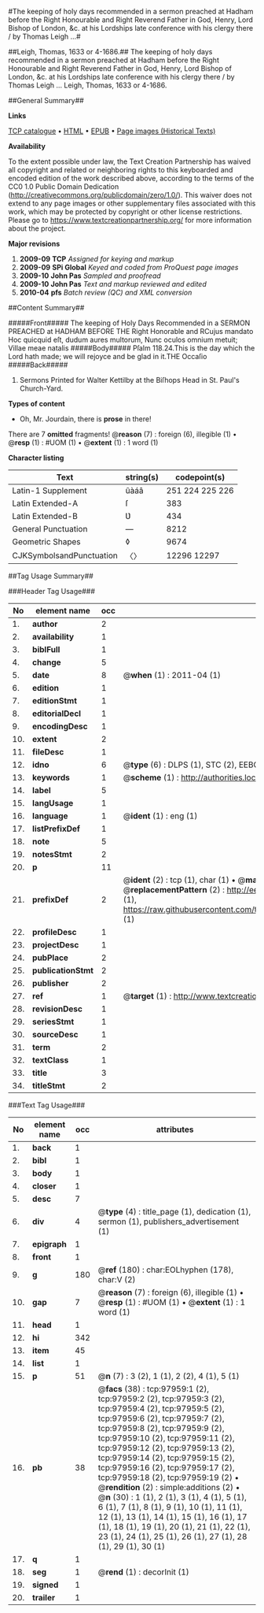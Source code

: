 #The keeping of holy days recommended in a sermon preached at Hadham before the Right Honourable and Right Reverend Father in God, Henry, Lord Bishop of London, &c. at his Lordships late conference with his clergy there / by Thomas Leigh ...#

##Leigh, Thomas, 1633 or 4-1686.##
The keeping of holy days recommended in a sermon preached at Hadham before the Right Honourable and Right Reverend Father in God, Henry, Lord Bishop of London, &c. at his Lordships late conference with his clergy there / by Thomas Leigh ...
Leigh, Thomas, 1633 or 4-1686.

##General Summary##

**Links**

[TCP catalogue](http://www.ota.ox.ac.uk/tcp/)  • 
[HTML](http://tei.it.ox.ac.uk/tcp/Texts-HTML/free/A47/A47636.html)  • 
[EPUB](http://tei.it.ox.ac.uk/tcp/Texts-EPUB/free/A47/A47636.epub) • 
[Page images (Historical Texts)](https://historicaltexts.jisc.ac.uk/eebo-13138680e)

**Availability**

To the extent possible under law, the Text Creation Partnership has waived all copyright and related or neighboring rights to this keyboarded and encoded edition of the work described above, according to the terms of the CC0 1.0 Public Domain Dedication (http://creativecommons.org/publicdomain/zero/1.0/). This waiver does not extend to any page images or other supplementary files associated with this work, which may be protected by copyright or other license restrictions. Please go to https://www.textcreationpartnership.org/ for more information about the project.

**Major revisions**

1. __2009-09__ __TCP__ *Assigned for keying and markup*
1. __2009-09__ __SPi Global__ *Keyed and coded from ProQuest page images*
1. __2009-10__ __John Pas__ *Sampled and proofread*
1. __2009-10__ __John Pas__ *Text and markup reviewed and edited*
1. __2010-04__ __pfs__ *Batch review (QC) and XML conversion*

##Content Summary##

#####Front#####
The keeping of Holy Days Recommended in a SERMON PREACHED at HADHAM BEFORE THE Right Honorable and RCujus mandato Hoc quicquid eſt, dudum aures multorum, Nunc oculos omnium metuit; Villae meae natalis
#####Body#####
Pſalm 118.24.This is the day which the Lord hath made; we will rejoyce and be glad in it.THE Occaſio
#####Back#####

1. Sermons Printed for Walter Kettilby at the Biſhops Head in St. Paul's Church-Yard.

**Types of content**

  * Oh, Mr. Jourdain, there is **prose** in there!

There are 7 **omitted** fragments! 
 @__reason__ (7) : foreign (6), illegible (1)  •  @__resp__ (1) : #UOM (1)  •  @__extent__ (1) : 1 word (1)

**Character listing**


|Text|string(s)|codepoint(s)|
|---|---|---|
|Latin-1 Supplement|ûàáâ|251 224 225 226|
|Latin Extended-A|ſ|383|
|Latin Extended-B|Ʋ|434|
|General Punctuation|—|8212|
|Geometric Shapes|◊|9674|
|CJKSymbolsandPunctuation|〈〉|12296 12297|

##Tag Usage Summary##

###Header Tag Usage###

|No|element name|occ|attributes|
|---|---|---|---|
|1.|__author__|2||
|2.|__availability__|1||
|3.|__biblFull__|1||
|4.|__change__|5||
|5.|__date__|8| @__when__ (1) : 2011-04 (1)|
|6.|__edition__|1||
|7.|__editionStmt__|1||
|8.|__editorialDecl__|1||
|9.|__encodingDesc__|1||
|10.|__extent__|2||
|11.|__fileDesc__|1||
|12.|__idno__|6| @__type__ (6) : DLPS (1), STC (2), EEBO-CITATION (1), OCLC (1), VID (1)|
|13.|__keywords__|1| @__scheme__ (1) : http://authorities.loc.gov/ (1)|
|14.|__label__|5||
|15.|__langUsage__|1||
|16.|__language__|1| @__ident__ (1) : eng (1)|
|17.|__listPrefixDef__|1||
|18.|__note__|5||
|19.|__notesStmt__|2||
|20.|__p__|11||
|21.|__prefixDef__|2| @__ident__ (2) : tcp (1), char (1)  •  @__matchPattern__ (2) : ([0-9\-]+):([0-9IVX]+) (1), (.+) (1)  •  @__replacementPattern__ (2) : http://eebo.chadwyck.com/downloadtiff?vid=$1&page=$2 (1), https://raw.githubusercontent.com/textcreationpartnership/Texts/master/tcpchars.xml#$1 (1)|
|22.|__profileDesc__|1||
|23.|__projectDesc__|1||
|24.|__pubPlace__|2||
|25.|__publicationStmt__|2||
|26.|__publisher__|2||
|27.|__ref__|1| @__target__ (1) : http://www.textcreationpartnership.org/docs/. (1)|
|28.|__revisionDesc__|1||
|29.|__seriesStmt__|1||
|30.|__sourceDesc__|1||
|31.|__term__|2||
|32.|__textClass__|1||
|33.|__title__|3||
|34.|__titleStmt__|2||


###Text Tag Usage###

|No|element name|occ|attributes|
|---|---|---|---|
|1.|__back__|1||
|2.|__bibl__|1||
|3.|__body__|1||
|4.|__closer__|1||
|5.|__desc__|7||
|6.|__div__|4| @__type__ (4) : title_page (1), dedication (1), sermon (1), publishers_advertisement (1)|
|7.|__epigraph__|1||
|8.|__front__|1||
|9.|__g__|180| @__ref__ (180) : char:EOLhyphen (178), char:V (2)|
|10.|__gap__|7| @__reason__ (7) : foreign (6), illegible (1)  •  @__resp__ (1) : #UOM (1)  •  @__extent__ (1) : 1 word (1)|
|11.|__head__|1||
|12.|__hi__|342||
|13.|__item__|45||
|14.|__list__|1||
|15.|__p__|51| @__n__ (7) : 3 (2), 1 (1), 2 (2), 4 (1), 5 (1)|
|16.|__pb__|38| @__facs__ (38) : tcp:97959:1 (2), tcp:97959:2 (2), tcp:97959:3 (2), tcp:97959:4 (2), tcp:97959:5 (2), tcp:97959:6 (2), tcp:97959:7 (2), tcp:97959:8 (2), tcp:97959:9 (2), tcp:97959:10 (2), tcp:97959:11 (2), tcp:97959:12 (2), tcp:97959:13 (2), tcp:97959:14 (2), tcp:97959:15 (2), tcp:97959:16 (2), tcp:97959:17 (2), tcp:97959:18 (2), tcp:97959:19 (2)  •  @__rendition__ (2) : simple:additions (2)  •  @__n__ (30) : 1 (1), 2 (1), 3 (1), 4 (1), 5 (1), 6 (1), 7 (1), 8 (1), 9 (1), 10 (1), 11 (1), 12 (1), 13 (1), 14 (1), 15 (1), 16 (1), 17 (1), 18 (1), 19 (1), 20 (1), 21 (1), 22 (1), 23 (1), 24 (1), 25 (1), 26 (1), 27 (1), 28 (1), 29 (1), 30 (1)|
|17.|__q__|1||
|18.|__seg__|1| @__rend__ (1) : decorInit (1)|
|19.|__signed__|1||
|20.|__trailer__|1||
